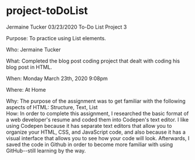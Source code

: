 # project-toDoList
Jermaine Tucker 03/23/2020   To-Do List Project 3   

Purpose: To practice using List elements.  

Who: Jermaine Tucker    

What: Completed the blog post coding project that dealt with coding his blog post in HTML.   

When: Monday March 23th, 2020 9:08pm    

Where: At Home    

Why: The purpose of the assignment was to get familiar with the following aspects of HTML:  Structure, Text, List   
How: In order to complete this assignment, I researched the basic format of a web developer's resume and coded them into Codepen's text editor. I like using Codepen because it has separate text editors that allow you to organize your HTML, CSS, and JavaScript code, and also because it has a visual interface that allows you to see how your code will look. Afterwards, I saved the code in Github in order to become more familiar with using GitHub--still learning by the way.  

